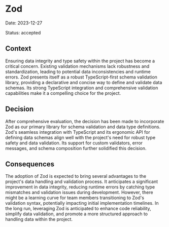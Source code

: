 # Zod

Date: 2023-12-27

Status: accepted

## Context

Ensuring data integrity and type safety within the project has become a critical concern. Existing validation mechanisms lack robustness and standardization, leading to potential data inconsistencies and runtime errors. Zod presents itself as a robust TypeScript-first schema validation library, providing a declarative and concise way to define and validate data schemas. Its strong TypeScript integration and comprehensive validation capabilities make it a compelling choice for the project.

## Decision

After comprehensive evaluation, the decision has been made to incorporate Zod as our primary library for schema validation and data type definitions. Zod's seamless integration with TypeScript and its ergonomic API for defining data schemas align well with the project's need for robust type safety and data validation. Its support for custom validators, error messages, and schema composition further solidified this decision.

## Consequences

The adoption of Zod is expected to bring several advantages to the project's data handling and validation process. It anticipates a significant improvement in data integrity, reducing runtime errors by catching type mismatches and validation issues during development. However, there might be a learning curve for team members transitioning to Zod's validation syntax, potentially impacting initial implementation timelines. In the long run, leveraging Zod is anticipated to enhance code reliability, simplify data validation, and promote a more structured approach to handling data within the project.

